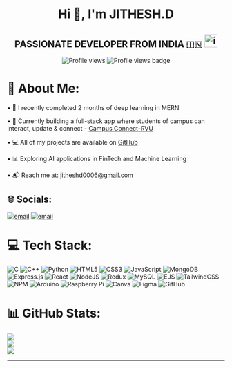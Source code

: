 <div align="center">

<h1>Hi 👋, I'm JITHESH.D</h1>

## PASSIONATE DEVELOPER FROM INDIA 🇮🇳   <img width="30" height="30" alt="image" src="https://github.com/user-attachments/assets/ee569011-8141-41dd-aa6c-7ec20a854fb8" />

<img src="https://komarev.com/ghpvc/?username=Jithesh-D" alt="Profile views" />

<img src="https://shields.io/badge/dynamic/json?color=555&label=Profile%20views&query=%24.value&url=https%3A%2F%2Fcount.get-views.org%2Fviews%3Furl%3Dhttps%3A%2F%2Fgithub.com%2FJithesh-D%2F&style=for-the-badge&logo=github&labelColor=555&logoColor=fff" alt="Profile views badge" />
</div>

# 💫 About Me:

• 🌱 I recently completed 2 months of deep learning in MERN 

• 🚀 Currently building a full-stack app where students of campus can interact, update & connect - [Campus Connect-RVU](https://github.com/Jithesh-D/social-app-mern-stack)   

• 💻 All of my projects are available on [GitHub](https://github.com/Jithesh-D)  

• 📊 Exploring AI applications in FinTech and Machine Learning  

• 📬 Reach me at: jitheshd0006@gmail.com


## 🌐 Socials:
[![email](https://img.shields.io/badge/Email-D14836?logo=gmail&logoColor=white)](mailto:jitheshd0006@gmail.com) 
[![email](https://img.shields.io/badge/Email-D14836?logo=gmail&logoColor=green)](mailto:jitheshdbtech24@rvu.edu.in) 

# 💻 Tech Stack:
![C](https://img.shields.io/badge/C-00599C?style=flat&logo=c&logoColor=white)
![C++](https://img.shields.io/badge/C++-00599C?style=flat&logo=c%2B%2B&logoColor=white)
![Python](https://img.shields.io/badge/Python-3670A0?style=flat&logo=python&logoColor=ffdd54)
![HTML5](https://img.shields.io/badge/HTML5-E34F26?style=flat&logo=html5&logoColor=white)
![CSS3](https://img.shields.io/badge/CSS3-1572B6?style=flat&logo=css3&logoColor=white)
![JavaScript](https://img.shields.io/badge/JavaScript-323330?style=flat&logo=javascript&logoColor=F7DF1E)
![MongoDB](https://img.shields.io/badge/MongoDB-4EA94B?style=flat&logo=mongodb&logoColor=white)
![Express.js](https://img.shields.io/badge/Express.js-404D59?style=flat&logo=express&logoColor=61DAFB)
![React](https://img.shields.io/badge/React-20232A?style=flat&logo=react&logoColor=61DAFB)
![NodeJS](https://img.shields.io/badge/Node.js-6DA55F?style=flat&logo=node.js&logoColor=white)
![Redux](https://img.shields.io/badge/Redux-593D88?style=flat&logo=redux&logoColor=white)
![MySQL](https://img.shields.io/badge/MySQL-4479A1?style=flat&logo=mysql&logoColor=white)
![EJS](https://img.shields.io/badge/EJS-B4CA65?style=flat&logo=ejs&logoColor=black)
![TailwindCSS](https://img.shields.io/badge/TailwindCSS-38B2AC?style=flat&logo=tailwind-css&logoColor=white)
![NPM](https://img.shields.io/badge/NPM-CB3837?style=flat&logo=npm&logoColor=white)
![Arduino](https://img.shields.io/badge/Arduino-00979D?style=flat&logo=arduino&logoColor=white)
![Raspberry Pi](https://img.shields.io/badge/Raspberry%20Pi-C51A4A?style=flat&logo=raspberry-pi&logoColor=white)
![Canva](https://img.shields.io/badge/Canva-00C4CC?style=flat&logo=canva&logoColor=white)
![Figma](https://img.shields.io/badge/Figma-F24E1E?style=flat&logo=figma&logoColor=white)
![GitHub](https://img.shields.io/badge/github-%23121011.svg?style=flat&logo=github&logoColor=white) 



# 📊 GitHub Stats:
![](https://github-readme-stats.vercel.app/api?username=Jithesh-D&show_icons=true&theme=neon&hide_border=false&include_all_commits=true&count_private=true)<br/>
![](https://streak-stats.demolab.com?user=Jithesh-D&theme=neon&hide_border=false&include_all_commits=true&count_private=true)<br/>
![](https://github-readme-stats.vercel.app/api/top-langs/?username=Jithesh-D&theme=neon&hide_border=false&include_all_commits=true&count_private=true&layout=compact)

---





